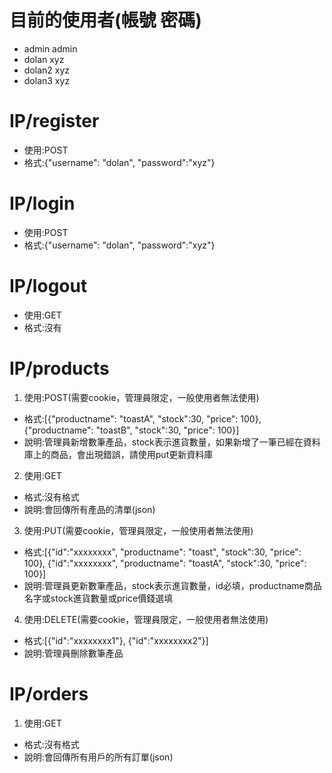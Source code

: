 目前的使用者(帳號 密碼)
=====
* admin     admin
* dolan     xyz
* dolan2    xyz
* dolan3    xyz

IP/register
=====
* 使用:POST
* 格式:{"username": "dolan", "password":"xyz"}

IP/login
=====
* 使用:POST
* 格式:{"username": "dolan", "password":"xyz"}

IP/logout
=====
* 使用:GET
* 格式:沒有

IP/products
=====
1. 使用:POST(需要cookie，管理員限定，一般使用者無法使用)

* 格式:[{"productname": "toastA", "stock":30, "price": 100}, {"productname": "toastB", "stock":30, "price": 100}]
* 說明:管理員新增數筆產品，stock表示進貨數量，如果新增了一筆已經在資料庫上的商品，會出現錯誤，請使用put更新資料庫

2. 使用:GET

* 格式:沒有格式
* 說明:會回傳所有產品的清單(json)

3. 使用:PUT(需要cookie，管理員限定，一般使用者無法使用)

* 格式:[{"id":"xxxxxxxx", "productname": "toast", "stock":30, "price": 100}, {"id":"xxxxxxxx", "productname": "toastA", "stock":30, "price": 100}]
* 說明:管理員更新數筆產品，stock表示進貨數量，id必填，productname商品名字或stock進貨數量或price價錢選填

4. 使用:DELETE(需要cookie，管理員限定，一般使用者無法使用)

* 格式:[{"id":"xxxxxxxx1"}, {"id":"xxxxxxxx2"}]
* 說明:管理員刪除數筆產品

IP/orders
=====

1. 使用:GET

* 格式:沒有格式
* 說明:會回傳所有用戶的所有訂單(json)

